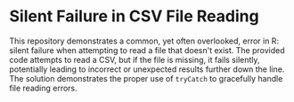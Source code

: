 # Silent Failure in CSV File Reading

This repository demonstrates a common, yet often overlooked, error in R: silent failure when attempting to read a file that doesn't exist.  The provided code attempts to read a CSV, but if the file is missing, it fails silently, potentially leading to incorrect or unexpected results further down the line. The solution demonstrates the proper use of `tryCatch` to gracefully handle file reading errors.
